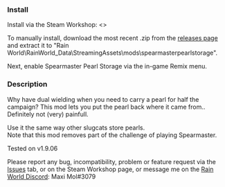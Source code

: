 ### Install
Install via the Steam Workshop: <>

To manually install, download the most recent .zip from the [releases page](https://github.com/woutkolkman/spearmasterpearlstorage/releases) and extract it to "Rain World\RainWorld_Data\StreamingAssets\mods\spearmasterpearlstorage".

Next, enable Spearmaster Pearl Storage via the in-game Remix menu.


### Description
Why have dual wielding when you need to carry a pearl for half the campaign? This mod lets you put the pearl back where it came from.. Definitely not (very) painfull.

Use it the same way other slugcats store pearls.  
Note that this mod removes part of the challenge of playing Spearmaster.

Tested on v1.9.06

Please report any bug, incompatibility, problem or feature request via the [Issues](https://github.com/woutkolkman/spearmasterpearlstorage/issues) tab, or on the Steam Workshop page, or message me on the [Rain World Discord](https://discord.gg/rainworld): Maxi Mol#3079
